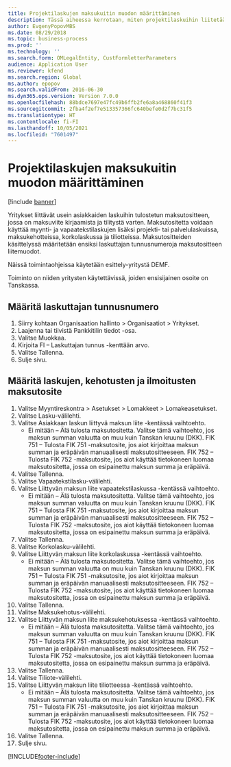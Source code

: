 ```yaml
---
title: Projektilaskujen maksukuitin muodon määrittäminen
description: Tässä aiheessa kerrotaan, miten projektilaskuihin liitetään tulostetut maksutositteet, jossa on maksuviite kirjaamista ja tilitystä varten.
author: EvgenyPopovMBS
ms.date: 08/29/2018
ms.topic: business-process
ms.prod: ''
ms.technology: ''
ms.search.form: OMLegalEntity, CustFormletterParameters
audience: Application User
ms.reviewer: kfend
ms.search.region: Global
ms.author: epopov
ms.search.validFrom: 2016-06-30
ms.dyn365.ops.version: Version 7.0.0
ms.openlocfilehash: 88bdce7697e47fc49b6ffb2fe6a8a468860f41f3
ms.sourcegitcommit: 2fba4f2ef7e513357366fc640befe0d2f7bc31f5
ms.translationtype: HT
ms.contentlocale: fi-FI
ms.lasthandoff: 10/05/2021
ms.locfileid: "7601497"
---
```

# <a name="set-up-payment-slip-format-for-project-invoices"></a>Projektilaskujen maksukuitin muodon määrittäminen

[!include [banner](../../includes/banner.md)]

Yritykset liittävät usein asiakkaiden laskuihin tulostetun maksutositteen, jossa on maksuviite kirjaamista ja tilitystä varten. Maksutositetta voidaan käyttää myynti- ja vapaatekstilaskujen lisäksi projekti- tai palvelulaskuissa, maksukehotteissa, korkolaskussa ja tiliotteissa. Maksutositteiden käsittelyssä määritetään ensiksi laskuttajan tunnusnumeroja maksutositteen liitemuodot.

Näissä toimintaohjeissa käytetään esittely-yritystä DEMF. 

Toiminto on niiden yritysten käytettävissä, joiden ensisijainen osoite on Tanskassa.


## <a name="set-up-a-creditor-id-number"></a>Määritä laskuttajan tunnusnumero
1. Siirry kohtaan Organisaation hallinto > Organisaatiot > Yritykset.
2. Laajenna tai tiivistä Pankkitilin tiedot -osa.
3. Valitse Muokkaa.
4. Kirjoita FI – Laskuttajan tunnus -kenttään arvo.
5. Valitse Tallenna.
6. Sulje sivu.

## <a name="set-up-a-payment-slip-format-for-invoices-notes-letters-and-statements"></a>Määritä laskujen, kehotusten ja ilmoitusten maksutosite
1. Valitse Myyntireskontra > Asetukset > Lomakkeet > Lomakeasetukset.
2. Valitse Lasku-välilehti.
3. Valitse Asiakkaan laskun liittyvä maksun liite -kentässä vaihtoehto.
    * Ei mitään – Älä tulosta maksutositetta. Valitse tämä vaihtoehto, jos maksun summan valuutta on muu kuin Tanskan kruunu (DKK).   FIK 751 – Tulosta FIK 751 -maksutosite, jos aiot kirjoittaa maksun summan ja eräpäivän manuaalisesti maksutositteeseen.   FIK 752 – Tulosta FIK 752 -maksutosite, jos aiot käyttää tietokoneen luomaa maksutositetta, jossa on esipainettu maksun summa ja eräpäivä.  
4. Valitse Tallenna.
5. Valitse Vapaatekstilasku-välilehti.
6. Valitse Liittyvän maksun liite vapaatekstilaskussa -kentässä vaihtoehto.
    * Ei mitään – Älä tulosta maksutositetta. Valitse tämä vaihtoehto, jos maksun summan valuutta on muu kuin Tanskan kruunu (DKK).   FIK 751 – Tulosta FIK 751 -maksutosite, jos aiot kirjoittaa maksun summan ja eräpäivän manuaalisesti maksutositteeseen.   FIK 752 – Tulosta FIK 752 -maksutosite, jos aiot käyttää tietokoneen luomaa maksutositetta, jossa on esipainettu maksun summa ja eräpäivä.  
7. Valitse Tallenna.
8. Valitse Korkolasku-välilehti.
9. Valitse Liittyvän maksun liite korkolaskussa -kentässä vaihtoehto.
    * Ei mitään – Älä tulosta maksutositetta. Valitse tämä vaihtoehto, jos maksun summan valuutta on muu kuin Tanskan kruunu (DKK).   FIK 751 – Tulosta FIK 751 -maksutosite, jos aiot kirjoittaa maksun summan ja eräpäivän manuaalisesti maksutositteeseen.   FIK 752 – Tulosta FIK 752 -maksutosite, jos aiot käyttää tietokoneen luomaa maksutositetta, jossa on esipainettu maksun summa ja eräpäivä.  
10. Valitse Tallenna.
11. Valitse Maksukehotus-välilehti.
12. Valitse Liittyvän maksun liite maksukehotuksessa -kentässä vaihtoehto.
    * Ei mitään – Älä tulosta maksutositetta. Valitse tämä vaihtoehto, jos maksun summan valuutta on muu kuin Tanskan kruunu (DKK).   FIK 751 – Tulosta FIK 751 -maksutosite, jos aiot kirjoittaa maksun summan ja eräpäivän manuaalisesti maksutositteeseen.   FIK 752 – Tulosta FIK 752 -maksutosite, jos aiot käyttää tietokoneen luomaa maksutositetta, jossa on esipainettu maksun summa ja eräpäivä.  
13. Valitse Tallenna.
14. Valitse Tiliote-välilehti.
15. Valitse Liittyvän maksun liite tiliotteessa -kentässä vaihtoehto.
    * Ei mitään – Älä tulosta maksutositetta. Valitse tämä vaihtoehto, jos maksun summan valuutta on muu kuin Tanskan kruunu (DKK).   FIK 751 – Tulosta FIK 751 -maksutosite, jos aiot kirjoittaa maksun summan ja eräpäivän manuaalisesti maksutositteeseen.   FIK 752 – Tulosta FIK 752 -maksutosite, jos aiot käyttää tietokoneen luomaa maksutositetta, jossa on esipainettu maksun summa ja eräpäivä.  
16. Valitse Tallenna.
17. Sulje sivu.



[!INCLUDE[footer-include](../../../includes/footer-banner.md)]

